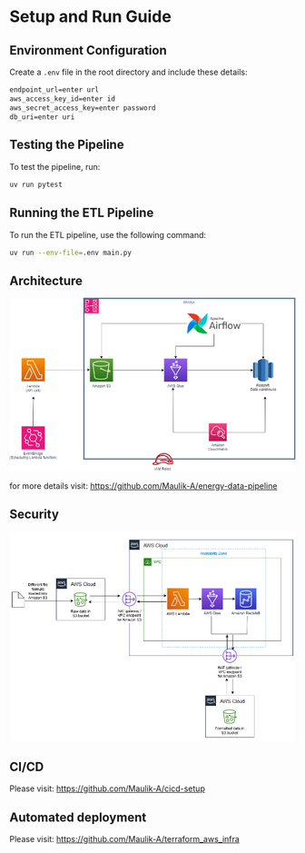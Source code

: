 # Setup and Run Guide

## Environment Configuration

Create a `.env` file in the root directory and include these details:

```env
endpoint_url=enter url
aws_access_key_id=enter id
aws_secret_access_key=enter password
db_uri=enter uri
```

## Testing the Pipeline

To test the pipeline, run:

```bash
uv run pytest
```

## Running the ETL Pipeline

To run the ETL pipeline, use the following command:

```bash
uv run --env-file=.env main.py
```

## Architecture
![screenshot](assets/aws_arc.png)

for more details visit: https://github.com/Maulik-A/energy-data-pipeline

## Security
![screenshot](assets/aws_security.png)

## CI/CD
Please visit: https://github.com/Maulik-A/cicd-setup

## Automated deployment
Please visit: https://github.com/Maulik-A/terraform_aws_infra